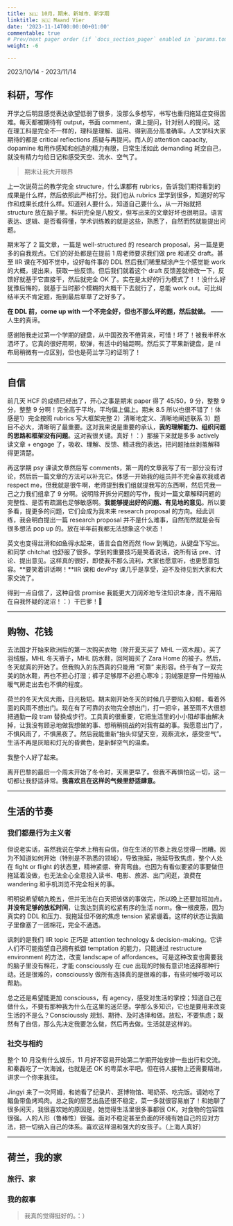 ```yaml
---
title: 🇳🇱 10月，期末、新城市、新学期
linktitle: 🇳🇱 Maand Vier
date: '2023-11-14T00:00:00+01:00'
commentable: true
# Prev/next pager order (if `docs_section_pager` enabled in `params.toml`)
weight: -6

---
```


2023/10/14 - 2023/11/14

## 科研，写作

开学之后明显感觉表达欲望低弱了很多，没那么多想写，书写也重归拖延症变得困难。每天都被期待有 output，书面 comment，课上提问，针对别人的提问。这在理工科是完全不一样的，理科是理解、运用、得到高分高准确率。人文学科大家期待的都是 critical reflections 质疑与再提问。而人的 attention capacity, dopamine 和用作感知和创造的精力有限，日常生活如此 demanding 耗空自己，就没有精力匀给日记和感受天空、流水、空气了。

> 期末让我大开眼界

上一次说荷兰的教学完全 structure，什么课都有 rubrics，告诉我们期待看到的成果是什么样，然后依照此严格打分。我们也从 rubrics 里学到很多，知道好的写作和成果长成什么样。知道别人要什么，知道自己要什么，从一开始就把 structure 放在脑子里。科研完全是八股文，但写出来的文章好坏也很明显。语言表达、逻辑、是否看得懂，学术训练教的就是这些，熟悉了，自然而然就能提出问题。

期末写了 2 篇文章，一篇是 well-structured 的 research proposal，另一篇是更多的自我观点。它们的好处都是在提前 1 周老师要求我们做 pre 和递交 draft。甚至 IIR 课在不知不觉中，设好每件事的 DDL 然后我们稀里糊涂产生个感觉能 work 的大概，提出来，获取一些反馈。但后我们就着这个 draft 反馈差就修改一下，反馈好就基于它直接干，然后就完全 OK 了。实在是太好的行为模式了！！没什么好犹豫后悔的，就基于当时那个模糊的大概干下去就行了，总能 work out。可比纠结半天不肯定题，拖到最后草草了之好多了。

**在 DDL 前，come up with 一个不完全好，但也不那么坏的题，然后就做。** ——人生的真谛。

感谢陪我走过第一个学期的键盘，从中国孜孜不倦背来，可惜！坏了！被我半杯水洒坏了。它真的很好用啊，软弹，有适中的轴距啊。然后买了苹果新键盘，是 nl 布局稍微有一点区别，但也是荷兰学习的证明了！

---

## 自信

前几天 HCF 的成绩已经出了，开心之事是期末 paper 得了 45/50，9 分，整整 9 分，整整 9 分啊！完全高于平均，平均偏上偏上。期末 8.5 所以也很不错了！体感是1）完全按照 rubrics 写大框架完整 2）清晰地定义、清晰地阐述联系 3）题目不必大，清晰明了最重要。这对我来说是重要的承认，**我的理解能力、组织问题的思路和框架没有问题**。这对我很关键。真好！：）那接下来就是多多 actively 读文章 + engage 了，吸收、理解、反馈、精进我的表达，把问题抽丝剥茧解释得更清楚。

再这学期 psy 课读文章然后写 comments，第一周的文章我写了有一部分没有讨论，然后后一篇文章的方法可以补充它。体感一开始我的组员并不完全喜欢我或者 respect me，但我就是很牛啊，老师提到我们组就提我写的东西啊，然后凭我一己之力我们组拿了 9 分啊。说明除开拆分问题的写作，我对一篇文章解释问题的完整性、是否有疏漏也足够敏感啊。**我能够提出好的问题、有见地的意见**。所以要多看，提更多的问题，它们会成为我未来 research proposal 的方向。经此训练，我会明白提出一篇 research proposal 并不是什么难事，自然而然就是会有很多想法 pop up 的。放在半年前我都无法想象这个状态！

英文也变得丝滑和如鱼得水起来，语言会自然而然 flow 到嘴边，从键盘下写出。和同学 chitchat 也舒服了很多。学到的重要技巧是笑着说话，说所有话 pre、讨论、提出意见。这样真的很好，即使我不那么流利，大家也愿意听，也更愿意包容。**要笑着讲话啊！**IIR 课和 devPsy 课几乎是享受，迫不及待见到大家和大家交流了。

得到一点自信了，这种自信 promise 我能更大刀阔斧地专注知识本身，而不用陷在自我怀疑的泥沼！：）干巴爹！🎉

---

## 购物、花钱

去法国才开始来欧洲后的第一次购买衣物（除开夏天买了 MHL 一双木屐）。买了羽绒服，MHL 冬天裤子，MHL 防水鞋，回阿姆买了 Zara Home 的被子。然后，冬天就真的开始了。但我购入的东西真的只能用 “可靠” 来形容。终于有了一双完美的防水鞋，再也不担心打湿；裤子足够厚不必担心寒冷；羽绒服是穿一件短袖从暖气房走出去也不惧的程度。

荷兰的冬天大风大雨，日光极短。期末刚开始冬天的时候几乎要陷入抑郁，看着外面的风雨不想出门。现在有了可靠的衣物完全想出门，打一把伞，甚至雨不大很想把通勤一段 tram 替换成步行。工具真的很重要，它把生活里的小小阻却事由解决掉，让我没有顾忌地做我想做的事、想稍稍挑战的对我有益的事。我愿意出门了，不惧风雨了，不惧黑夜了。然后我能重新“抬头仰望天空，观察流水，感受空气”。生活不再是灰暗和灯光的昏黄色，是新鲜空气的温柔。

我整个人好了起来。

离开巴黎的最后一个周末开始了冬令时，天黑更早了。但我不再惧怕这一切，这一切都让我舒适非常。**我喜欢且在这样的气候里舒适肆意。**

---

## 生活的节奏

### 我们都是行为主义者

但说老实话，虽然我说在学术上稍有自信，但在生活的节奏上我总觉得一团糟。因为不知道如何开始（特别是不熟悉的领域），导致拖延，拖延导致焦虑，整个人处在 fight or flight 的状态里，精神紧绷、脊背弯曲。也因为有看似要紧的事要做但拖延着没做，也无法全心全意投入读书、电影、旅游、出门闲逛，浪费在 wandering 和手机浏览不完全相关的事。

明明说希望朝九晚五，但并无法在白天把该做的事做完，所以晚上还要加班加点。**并没有足够的放松时间**，让我达到真的松紧有序的生活 norm。像一根皮筋，因为真实的 DDL 和压力、我拖延但不做的焦虑 tension 紧紧绷着。这样的状态让我脑子里像塞了一团棉花，完全不通透。

讽刺的是我们 IIR topic 正巧是 attention technology & decision-making。它讲人们不可能指望自己拥有抵御 temptation 的能力，只能通过 restructure environment 的方法，改变 landscape of affordances。可是这种改变也需要我的脑子里没有棉花，才能 conscioussly 在 cue 出现的时候有意识地选择那种行动。还是很难的，conscioussly 做所有选择真的是很难的事，有些时候呼吸可以帮助。

总之还是希望能更加 consciouss，有 agency，感受对生活的掌控；知道自己在做什么，不要有那种我为什么在这里的迷茫感。学那么多知识，它也是要用来改变生活的不是么？Conscioussly 规划、期待、及时选择和做。放松，不要焦虑；既然有了自信，那么先决定我要怎么做，然后再去做。生活就是这样的。

### 社交与相约

整个 10 月没有什么娱乐，11 月好不容易开始第二学期开始安排一些出行和交流。和秦磊吃了一次海诚，也就是还 OK 的粤菜水平吧。但在待人接物上还需要精进，讲求一个你来我往。

Jingyi 来了一次阿姆，和她看了纪录片、逛博物馆、喝奶茶、吃完饭。请她吃了鲳鱼带鱼烤鸡肉。总之我的厨艺出品还很不稳定，菜一多就很容易崩了！和她聊了很多闲天，我很喜欢她的原因是，她觉得生活里很多事都很 OK，对食物的包容性很强。人的人形（鲁棒性）很强。面对不稳定甚至负面的环境有她自己的应对方法，把一切纳入自己的体系。喜欢这样温和强大的女孩子。（上海人真好）

---

## 荷兰，我的家

### 旅行、家



### 我的叙事

> 我真的觉得挺好的。：）